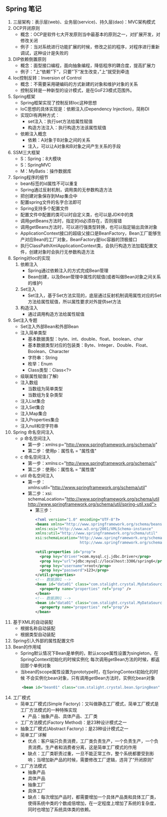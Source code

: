 ## Spring 笔记

1. 三层架构：表示层(web)、业务层(service)、持久层(dao)：MVC架构模式
2. OCP开闭原则
    - 概念：OCP是软件七大开发原则当中最基本的原则之一，对扩展开发，对修改关闭
    - 例子：当对系统进行功能扩展的时候，修改之前的程序，对程序进行重新调试，这种设计是失败的
3. DIP依赖倒置原则
    - 概念：面型接口编程，面向抽象编程，降低程序的耦合度，提高扩展力
    - 例子：”上“依赖”下“，只要”下“发生改变，”上“就受到牵连
4. Ioc控制反转：Inversion of Control
    - 概念：不需要采用硬编码的方式新建的对象和维护对象的关系
    - 控制反转是一种新型的设计模式，是在GoF23模式范围外。
5. Spring框架
    - Spring框架实现了控制反转Ioc这种思想
    - IoC思想的具体实现是：依赖注入(Dependency Injection)，简称DI
    - 实现DI有两种方式：
        - set注入：执行set方法给属性赋值
        - 构造方法注入：执行构造方法该属性赋值
    - 依赖注入概念
        - 依赖：A对象于B对象之间的关系
        - 注入，可以让A对象和B对象之间产生关系的手段
6. SSM三大框架
    - S：Spring：8大模块
    - S：SpringMVC
    - M：MyBatis：操作数据库
7. Spring程序的细节
    - bean标签的id属性不可以重复
    - Spring通过反射机制，调用类的无参数构造方法
    - 把创建对象保存到Map集合中
    - 配置spring文件的名字合法即可
    - Spring支持多个配置文件
    - 配置文件中配置的类可以时自定义类，也可以是JDK中的类
    - 调用getBeans方法时，指定的id必须存在，否则报错
    - 调用getBeans方法时，可以进行强类型转换，也可以指定输出具体对象
    - ApplicationContext接口的超级父接口是BeanFactory，Bean工厂能够生产对应Bean的工厂对象，BeanFactory是Ioc容器的顶极接口
    - 执行ClassPathXmlApplicationContext类，会执行构造方法加载配置文件，创建对象时会执行无参数构造方法
8. Spring对Ioc的实现
    1. 依赖注入
        - Spring通过依赖注入的方式完成Bean管理
        - Bean创建，以及Bean管理中属性的赋值(或者叫做Bean对象之间关系的维护)
    2. Set注入
        - Set注入，基于Set方法实现的，底层通过反射机制调用属性对应的Set方法给属性赋值，所以属性要求对外提供set方法
    3. 构造注入
        - 通过调用构造方法给属性赋值
9. Set注入专题
    - Set注入外部Bean和外部Bean
    - 注入简单类型
        - 基本数据类型：byte、int、double、float、boolean、char
        - 基本数据类型对应的包装类：Byte、Integer、Double、Float、Boolean、Character
        - 字符串：String
        - 枚举：Enum
        - Class类型：Class\<?>
    - 级联属性赋值(了解)
    - 注入数组
        - 当数组为简单类型
        - 当数组为复杂类型
    - 注入List集合
    - 注入Set集合
    - 注入Map集合
    - 注入Properties集合
    - 注入null和空字符串
10. Spring 命名空间注入
    - p 命名空间注入
        - 第一步：xmlns:p="http://www.springframework.org/schema/p"
        - 第二步：使用p：属性名 = "属性值"
    - c 命名空间注入
        - 第一步：xmlns:c="http://www.springframework.org/schema/c"
        - 第二步：使用c：属性名 = "属性值"
    - util 命名空间注入
        - 第一步：xmlns:util="http://www.springframework.org/schema/util"
        - 第二步：xsi:
          schemaLocation="http://www.springframework.org/schema/util http://www.springframework.org/schema/util/spring-util.xsd">
            - 第三步：
              ```xml
              <?xml version="1.0" encoding="UTF-8"?>
              <beans xmlns="http://www.springframework.org/schema/beans"
              xmlns:xsi="http://www.w3.org/2001/XMLSchema-instance"
              xmlns:util="http://www.springframework.org/schema/util"
              xsi:schemaLocation="http://www.springframework.org/schema/beans http://www.springframework.org/schema/beans/spring-beans.xsd
                                  http://www.springframework.org/schema/util http://www.springframework.org/schema/util/spring-util.xsd">
            
              <util:properties id="prop">
                <prop key="driver">com.mysql.cj.jdbc.Driver</prop>
                <prop key="url">jdbc:mysql://localhost:3306/spring6</prop>
                <prop key="username">root</prop>
                <prop key="password">123</prop>
              </util:properties>
              <!-- 数据源01 -->
              <bean id="data01" class="com.stalight.crystal.MyDataSource">
                <property name="properties" ref="prop" />
              </bean>
              <!-- 数据源01 -->
              <bean id="data01" class="com.stalight.crystal.MyDataSource">
                <property name="properties" ref="prop"/>
              </bean>
              ```
11. 基于XML的自动装配
    - 根据名称自动装配
    - 根据类型自动装配
12. Spring引入外部的属性配置文件
13. Bean的作用域
    - Spring默认情况下Bean是单例的，默认scope属性设置为singleton，在SpringContext初始化的时候实例化
      每次调用getBean方法的时候，都返回那个单例对象
    - 当bean的scope属性设置为prototype时，在SpringContext初始化的时候
      不会实例化bean对象，只有调用getBean方法时，实例化bean对象
    ```xml
        <bean id="bean01" class="com.stalight.crystal.bean.SpringBean" scope="prototype" />
    ```
14. 工厂模式
    - 简单工厂模式(Simple Factory)：又叫做静态工厂模式，简单工厂模式是工厂方法模式的一种特殊实现
      - 产品：抽象产品、具体产品、工厂类
    - 工厂方法模式(Factory Method)：是23种设计模式之一
    - 抽象工厂模式(Abstract Factory)：是23种设计模式之一
    - 简单工厂详解
      - 优点：客户端只负责消费，工厂类负责生产，一个负责生产，一个负责消费。生产者和消费者分离，这是简单工厂模式的作用
      - 缺点：工厂类职责过重，一旦不能正常工作，整个系统都要受到影响；当增加新产品的时候，需要修改工厂逻辑，违背了“开闭原则”
    - 工厂方法模式
      - 抽象产品
      - 具体产品
      - 抽象工厂
      - 具体工厂
      - 缺点：每次增加产品时，都需要增加一个具体产品类和具体工厂类，使得系统中类的个数成倍增加，在一定程度上增加了系统的复杂度，同时也增加了系统具体类的依赖。